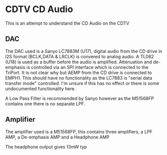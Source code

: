 # CDTV CD Audio

This is an attempt to understand the CD Audio on the CDTV

## DAC

The DAC used is a Sanyo LC7883M (U17), digital audio from the CD drive in I2S format (BCLK,DATA & LRCLK) is convered to analog audio. A TL082 (U18) is used as a buffer before the audio is amplified.
Attenuation and de-emphasis is controlled via an SPI interface which is connected to the TriPort.
It is not clear why but AEMP from the CD drive is connected to EMPH1. This should have no functionality as the LC7883 is "serial data transfer mode" controlled. I'm unsure if this has no effect or there is some undocumented functionality here. 

A Low Pass Filter is recommended by Sanyo however as the M51568FP contains one there is no separate LPF.

## Amplifier

The amplifier used is a M51568FP, this contains three amplifiers, a LPF AMP, a De-emphasis AMP and a Headphone AMP

The headphone output gives 13mW typ
